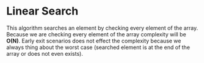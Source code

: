 # Linear Search

This algorithm searches an element by checking every element of the array. Because we are checking every element of the array complexity will be <b>O(N)</b>. Early exit scenarios does not effect the complexity because we always thing about the worst case (searched element is at the end of the array or does not even exists).
